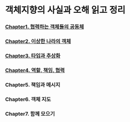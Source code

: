 # 객체지향의 사실과 오해 읽고 정리

### [Chapter1. 협력하는 객체들의 공동체](./Chapter1/Chapter1.md)

### [Chapter2. 이상한 나라의 객체](./Chapter2/Chapter2.md)

### [Chapter3. 타입과 추상화](./Chapter3/Chapter3.md)

### [Chapter4. 역할, 책임, 협력](./Chapter4/Chapter4.md)

### Chapter5. 책임과 메시지

### Chapter6. 객체 지도

### Chapter7. 함께 모으기
